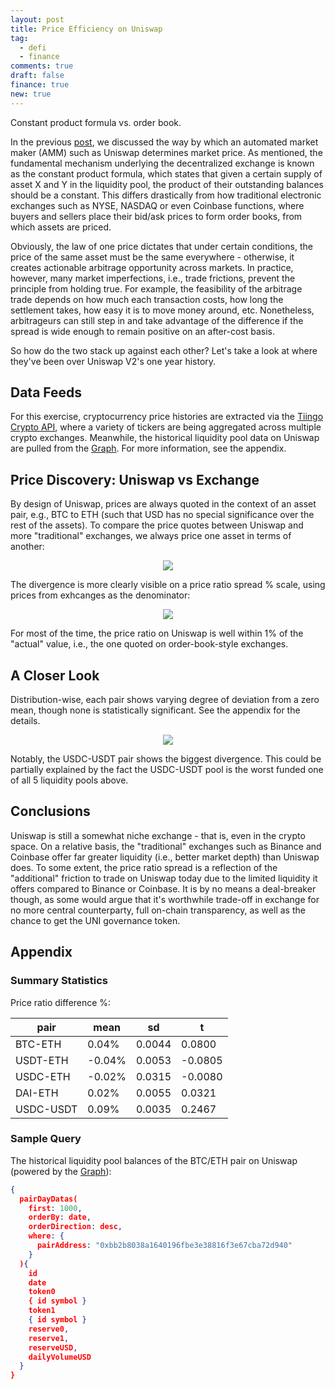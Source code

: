 ```yaml
---
layout: post
title: Price Efficiency on Uniswap
tag:
  - defi
  - finance
comments: true
draft: false
finance: true
new: true
---
```

Constant product formula vs. order book.

In the previous [post](/Dynamics-of-Liquidity-Pool-Returns-A-Uniswap-Example/), we discussed the way by which an automated market maker (AMM) such as Uniswap determines market price. As mentioned, the fundamental mechanism underlying the decentralized exchange is known as the constant product formula, which states that given a certain supply of asset X and Y in the liquidity pool, the product of their outstanding balances should be a constant. This differs drastically from how traditional electronic exchanges such as NYSE, NASDAQ or even Coinbase functions, where buyers and sellers place their bid/ask prices to form order books, from which assets are priced.

Obviously, the law of one price dictates that under certain conditions, the price of the same asset must be the same everywhere - otherwise, it creates actionable arbitrage opportunity across markets. In practice, however, many market imperfections, i.e., trade frictions, prevent the principle from holding true. For example, the feasibility of the arbitrage trade depends on how much each transaction costs, how long the settlement takes, how easy it is to move money around, etc. Nonetheless, arbitrageurs can still step in and take advantage of the difference if the spread is wide enough to remain positive on an after-cost basis.

So how do the two stack up against each other? Let's take a look at where they've been over Uniswap V2's one year history.

## Data Feeds

For this exercise, cryptocurrency price histories are extracted via the [Tiingo Crypto API](https://api.tiingo.com/products/crypto-api), where a variety of tickers are being aggregated across multiple crypto exchanges. Meanwhile, the historical liquidity pool data on Uniswap are pulled from the [Graph](https://thegraph.com/explorer/subgraph/uniswap/uniswap-v2). For more information, see the appendix.

## Price Discovery: Uniswap vs Exchange

By design of Uniswap, prices are always quoted in the context of an asset pair, e.g., BTC to ETH (such that USD has no special significance over the rest of the assets). To compare the price quotes between Uniswap and more "traditional" exchanges, we always price one asset in terms of another:

<div align="center">
  <img src="https://shawenyao.github.io/R/output/uniswap_vs_exchange/plot1_uniswap_vs_exchange.png" />
</div>

The divergence is more clearly visible on a price ratio spread % scale, using prices from exhcanges as the denominator:

<div align="center">
  <img src="https://shawenyao.github.io/R/output/uniswap_vs_exchange/plot2_uniswap_vs_exchange_diff.png" />
</div>

For most of the time, the price ratio on Uniswap is well within 1% of the "actual" value, i.e., the one quoted on order-book-style exchanges.

## A Closer Look

Distribution-wise, each pair shows varying degree of deviation from a zero mean, though none is statistically significant. See the appendix for the details.

<div align="center">
  <img src="https://shawenyao.github.io/R/output/uniswap_vs_exchange/plot3_uniswap_vs_exchange_distribution.png" />
</div>

Notably, the USDC-USDT pair shows the biggest divergence. This could be partially explained by the fact the USDC-USDT pool is the worst funded one of all 5 liquidity pools above.

## Conclusions

Uniswap is still a somewhat niche exchange - that is, even in the crypto space. On a relative basis, the "traditional" exchanges such as Binance and Coinbase offer far greater liquidity (i.e., better market depth) than Uniswap does. To some extent, the price ratio spread is a reflection of the "additional" friction to trade on Uniswap today due to the limited liquidity it offers compared to Binance or Coinbase. It is by no means a deal-breaker though, as some would argue that it's worthwhile trade-off in exchange for no more central counterparty, full on-chain transparency, as well as the chance to get the UNI governance token.

## Appendix

### Summary Statistics

Price ratio difference %:

| pair | mean | sd | t |
|---|---|---|---|
| BTC-ETH | 0.04% | 0.0044 | 0.0800 |
| USDT-ETH | -0.04% | 0.0053 | -0.0805 |
| USDC-ETH | -0.02% | 0.0315 | -0.0080 |
| DAI-ETH | 0.02% | 0.0055 | 0.0321 |
| USDC-USDT | 0.09% | 0.0035 | 0.2467 |


### Sample Query

The historical liquidity pool balances of the BTC/ETH pair on Uniswap (powered by the [Graph](https://thegraph.com/explorer/subgraph/uniswap/uniswap-v2)):

```json
{
  pairDayDatas(
    first: 1000,
    orderBy: date, 
    orderDirection: desc, 
    where: { 
      pairAddress: "0xbb2b8038a1640196fbe3e38816f3e67cba72d940"
    }
  ){
    id 
    date 
    token0
    { id symbol } 
    token1
    { id symbol } 
    reserve0,
    reserve1,
    reserveUSD,
    dailyVolumeUSD
  } 
}
```
